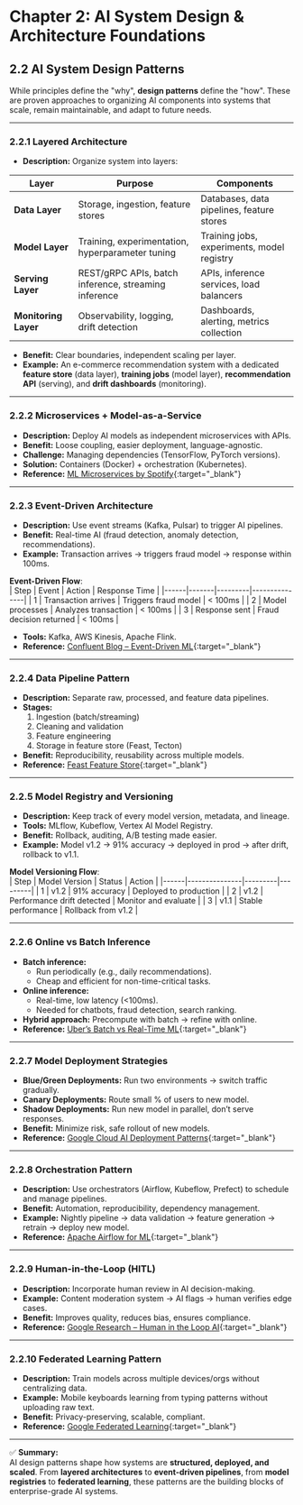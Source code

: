 ﻿# Chapter 2: AI System Design & Architecture Foundations

## 2.2 AI System Design Patterns

While principles define the "why", **design patterns** define the "how". These are proven approaches to organizing AI components into systems that scale, remain maintainable, and adapt to future needs.

---

### 2.2.1 Layered Architecture

- **Description:** Organize system into layers:

| Layer | Purpose | Components |
|-------|---------|------------|
| **Data Layer** | Storage, ingestion, feature stores | Databases, data pipelines, feature stores |
| **Model Layer** | Training, experimentation, hyperparameter tuning | Training jobs, experiments, model registry |
| **Serving Layer** | REST/gRPC APIs, batch inference, streaming inference | APIs, inference services, load balancers |
| **Monitoring Layer** | Observability, logging, drift detection | Dashboards, alerting, metrics collection |
- **Benefit:** Clear boundaries, independent scaling per layer.
- **Example:** An e-commerce recommendation system with a dedicated **feature store** (data layer), **training jobs** (model layer), **recommendation API** (serving), and **drift dashboards** (monitoring).

---

### 2.2.2 Microservices + Model-as-a-Service

- **Description:** Deploy AI models as independent microservices with APIs.
- **Benefit:** Loose coupling, easier deployment, language-agnostic.
- **Challenge:** Managing dependencies (TensorFlow, PyTorch versions).
- **Solution:** Containers (Docker) + orchestration (Kubernetes).
- **Reference:** [ML Microservices by Spotify](https://engineering.atspotify.com/){:target="_blank"}

---

### 2.2.3 Event-Driven Architecture

- **Description:** Use event streams (Kafka, Pulsar) to trigger AI pipelines.
- **Benefit:** Real-time AI (fraud detection, anomaly detection, recommendations).
- **Example:** Transaction arrives → triggers fraud model → response within 100ms.

**Event-Driven Flow**:  
| Step | Event | Action | Response Time |
|------|-------|---------|---------------|
| 1 | Transaction arrives | Triggers fraud model | < 100ms |
| 2 | Model processes | Analyzes transaction | < 100ms |
| 3 | Response sent | Fraud decision returned | < 100ms |
- **Tools:** Kafka, AWS Kinesis, Apache Flink.
- **Reference:** [Confluent Blog – Event-Driven ML](https://www.confluent.io/blog/event-driven-architecture-for-ml/){:target="_blank"}

---

### 2.2.4 Data Pipeline Pattern

- **Description:** Separate raw, processed, and feature data pipelines.
- **Stages:**
  1. Ingestion (batch/streaming)
  2. Cleaning and validation
  3. Feature engineering
  4. Storage in feature store (Feast, Tecton)
- **Benefit:** Reproducibility, reusability across multiple models.
- **Reference:** [Feast Feature Store](https://feast.dev/){:target="_blank"}

---

### 2.2.5 Model Registry and Versioning

- **Description:** Keep track of every model version, metadata, and lineage.
- **Tools:** MLflow, Kubeflow, Vertex AI Model Registry.
- **Benefit:** Rollback, auditing, A/B testing made easier.
- **Example:** Model v1.2 → 91% accuracy → deployed in prod → after drift, rollback to v1.1.

**Model Versioning Flow**:  
| Step | Model Version | Status | Action |
|------|---------------|---------|---------|
| 1 | v1.2 | 91% accuracy | Deployed to production |
| 2 | v1.2 | Performance drift detected | Monitor and evaluate |
| 3 | v1.1 | Stable performance | Rollback from v1.2 |

---

### 2.2.6 Online vs Batch Inference

- **Batch inference:**
  - Run periodically (e.g., daily recommendations).
  - Cheap and efficient for non-time-critical tasks.
- **Online inference:**
  - Real-time, low latency (<100ms).
  - Needed for chatbots, fraud detection, search ranking.
- **Hybrid approach:** Precompute with batch → refine with online.
- **Reference:** [Uber’s Batch vs Real-Time ML](https://eng.uber.com/michelangelo/){:target="_blank"}

---

### 2.2.7 Model Deployment Strategies

- **Blue/Green Deployments:** Run two environments → switch traffic gradually.
- **Canary Deployments:** Route small % of users to new model.
- **Shadow Deployments:** Run new model in parallel, don’t serve responses.
- **Benefit:** Minimize risk, safe rollout of new models.
- **Reference:** [Google Cloud AI Deployment Patterns](https://cloud.google.com/architecture){:target="_blank"}

---

### 2.2.8 Orchestration Pattern

- **Description:** Use orchestrators (Airflow, Kubeflow, Prefect) to schedule and manage pipelines.
- **Benefit:** Automation, reproducibility, dependency management.
- **Example:** Nightly pipeline → data validation → feature generation → retrain → deploy new model.
- **Reference:** [Apache Airflow for ML](https://airflow.apache.org/){:target="_blank"}

---

### 2.2.9 Human-in-the-Loop (HITL)

- **Description:** Incorporate human review in AI decision-making.
- **Example:** Content moderation system → AI flags → human verifies edge cases.
- **Benefit:** Improves quality, reduces bias, ensures compliance.
- **Reference:** [Google Research – Human in the Loop AI](https://research.google/){:target="_blank"}

---

### 2.2.10 Federated Learning Pattern

- **Description:** Train models across multiple devices/orgs without centralizing data.
- **Example:** Mobile keyboards learning from typing patterns without uploading raw text.
- **Benefit:** Privacy-preserving, scalable, compliant.
- **Reference:** [Google Federated Learning](https://ai.googleblog.com/2017/04/federated-learning-collaborative.html){:target="_blank"}

---

✅ **Summary:**  
AI design patterns shape how systems are **structured, deployed, and scaled**. From **layered architectures** to **event-driven pipelines**, from **model registries** to **federated learning**, these patterns are the building blocks of enterprise-grade AI systems.


